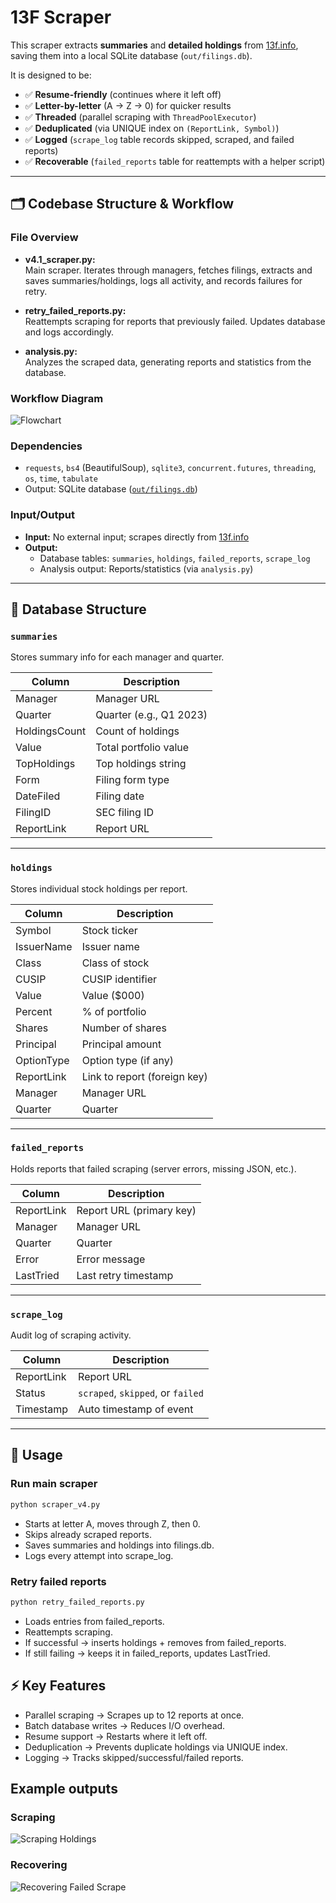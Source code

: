 
# 13F Scraper

This scraper extracts **summaries** and **detailed holdings** from [13f.info](https://13f.info), saving them into a local SQLite database (`out/filings.db`).

It is designed to be:
- ✅ **Resume-friendly** (continues where it left off)
- ✅ **Letter-by-letter** (A → Z → 0) for quicker results
- ✅ **Threaded** (parallel scraping with `ThreadPoolExecutor`)
- ✅ **Deduplicated** (via UNIQUE index on `(ReportLink, Symbol)`)
- ✅ **Logged** (`scrape_log` table records skipped, scraped, and failed reports)
- ✅ **Recoverable** (`failed_reports` table for reattempts with a helper script)

---

## 🗂️ Codebase Structure & Workflow

### File Overview

- **v4.1_scraper.py:**  
	Main scraper. Iterates through managers, fetches filings, extracts and saves summaries/holdings, logs all activity, and records failures for retry.

- **retry_failed_reports.py:**  
	Reattempts scraping for reports that previously failed. Updates database and logs accordingly.

- **analysis.py:**  
	Analyzes the scraped data, generating reports and statistics from the database.

### Workflow Diagram

![Flowchart](img/flowchart.png)

### Dependencies

- `requests`, `bs4` (BeautifulSoup), `sqlite3`, `concurrent.futures`, `threading`, `os`, `time`, `tabulate`
- Output: SQLite database ([`out/filings.db`](out/filings.db))

### Input/Output

- **Input:** No external input; scrapes directly from [13f.info](https://13f.info)
- **Output:**
	- Database tables: `summaries`, `holdings`, `failed_reports`, `scrape_log`
	- Analysis output: Reports/statistics (via `analysis.py`)

---

## 📂 Database Structure

### `summaries`
Stores summary info for each manager and quarter.

| Column       | Description                         |
|--------------|-------------------------------------|
| Manager      | Manager URL                         |
| Quarter      | Quarter (e.g., Q1 2023)             |
| HoldingsCount| Count of holdings                   |
| Value        | Total portfolio value               |
| TopHoldings  | Top holdings string                 |
| Form         | Filing form type                    |
| DateFiled    | Filing date                         |
| FilingID     | SEC filing ID                       |
| ReportLink   | Report URL                          |

---

### `holdings`
Stores individual stock holdings per report.

| Column      | Description                         |
|-------------|-------------------------------------|
| Symbol      | Stock ticker                        |
| IssuerName  | Issuer name                         |
| Class       | Class of stock                      |
| CUSIP       | CUSIP identifier                    |
| Value       | Value ($000)                        |
| Percent     | % of portfolio                      |
| Shares      | Number of shares                    |
| Principal   | Principal amount                    |
| OptionType  | Option type (if any)                |
| ReportLink  | Link to report (foreign key)        |
| Manager     | Manager URL                         |
| Quarter     | Quarter                             |

---

### `failed_reports`
Holds reports that failed scraping (server errors, missing JSON, etc.).

| Column      | Description                         |
|-------------|-------------------------------------|
| ReportLink  | Report URL (primary key)            |
| Manager     | Manager URL                         |
| Quarter     | Quarter                             |
| Error       | Error message                       |
| LastTried   | Last retry timestamp                |

---

### `scrape_log`
Audit log of scraping activity.

| Column      | Description                         |
|-------------|-------------------------------------|
| ReportLink  | Report URL                          |
| Status      | `scraped`, `skipped`, or `failed`   |
| Timestamp   | Auto timestamp of event             |

---

## 🚀 Usage

### Run main scraper
```bash
python scraper_v4.py
```
- Starts at letter A, moves through Z, then 0.
- Skips already scraped reports.
- Saves summaries and holdings into filings.db.
- Logs every attempt into scrape_log.

### Retry failed reports

```bash
python retry_failed_reports.py
```

- Loads entries from failed_reports.
- Reattempts scraping.
- If successful → inserts holdings + removes from failed_reports.
- If still failing → keeps it in failed_reports, updates LastTried.

## ⚡ Key Features

- Parallel scraping → Scrapes up to 12 reports at once.
- Batch database writes → Reduces I/O overhead.
- Resume support → Restarts where it left off.
- Deduplication → Prevents duplicate holdings via UNIQUE index.
- Logging → Tracks skipped/successful/failed reports.

## Example outputs

### Scraping
![Scraping Holdings](img/Scraping.png)

### Recovering
![Recovering Failed Scrape](img/Recovery.png)